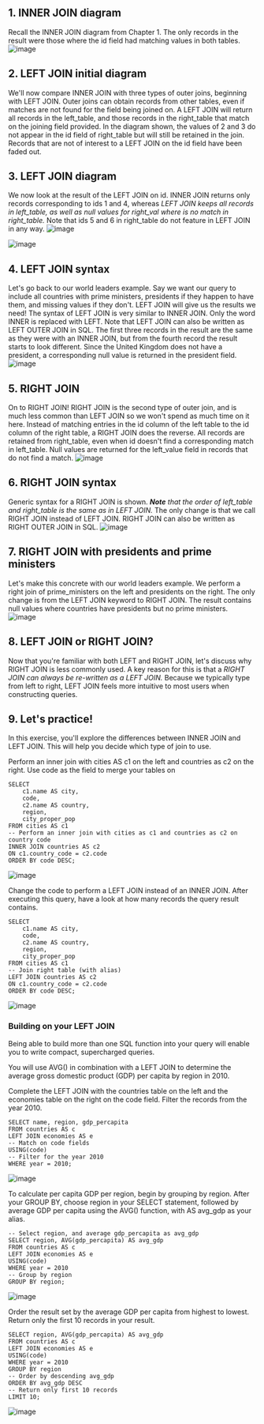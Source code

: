 


## 1. INNER JOIN diagram

Recall the INNER JOIN diagram from Chapter 1. The only records in the result were those where the id field had matching values in both tables.
![image](https://user-images.githubusercontent.com/118057504/234122191-1c23ef01-45e3-48d0-a78a-99bf58f356e6.png)


## 2. LEFT JOIN initial diagram

We'll now compare INNER JOIN with three types of outer joins, beginning with LEFT JOIN. Outer joins can obtain records from other tables, even if matches are not found for the field being joined on. A LEFT JOIN will return all records in the left_table, and those records in the right_table that match on the joining field provided. In the diagram shown, the values of 2 and 3 do not appear in the id field of right_table but will still be retained in the join. Records that are not of interest to a LEFT JOIN on the id field have been faded out.

## 3. LEFT JOIN diagram

We now look at the result of the LEFT JOIN on id. INNER JOIN returns only records corresponding to ids 1 and 4, whereas <i>LEFT JOIN keeps all records in left_table, as well as null values for right_val where is no match in right_table.</i> Note that ids 5 and 6 in right_table do not feature in LEFT JOIN in any way.
![image](https://user-images.githubusercontent.com/118057504/234122492-e5ffd9f3-bb4b-40c0-bf53-ad84dcfb40b7.png)

![image](https://user-images.githubusercontent.com/118057504/234122581-a9b70806-0f15-4f75-b8f4-0de68402a1a8.png)

## 4. LEFT JOIN syntax

Let's go back to our world leaders example. Say we want our query to include all countries with prime ministers, presidents if they happen to have them, and missing values if they don't. LEFT JOIN will give us the results we need! The syntax of LEFT JOIN is very similar to INNER JOIN. Only the word INNER is replaced with LEFT. Note that LEFT JOIN can also be written as LEFT OUTER JOIN in SQL. The first three records in the result are the same as they were with an INNER JOIN, but from the fourth record the result starts to look different. Since the United Kingdom does not have a president, a corresponding null value is returned in the president field.
![image](https://user-images.githubusercontent.com/118057504/234123328-c9c2cadc-6544-4848-be0d-d21cccb1eccd.png)


## 5. RIGHT JOIN

On to RIGHT JOIN! RIGHT JOIN is the second type of outer join, and is much less common than LEFT JOIN so we won't spend as much time on it here. Instead of matching entries in the id column of the left table to the id column of the right table, a RIGHT JOIN does the reverse. All records are retained from right_table, even when id doesn't find a corresponding match in left_table. Null values are returned for the left_value field in records that do not find a match.
![image](https://user-images.githubusercontent.com/118057504/234123484-cd333c06-9534-4142-a66f-786c582c5aa8.png)


## 6. RIGHT JOIN syntax

Generic syntax for a RIGHT JOIN is shown. <i><b>Note</b> that the order of left_table and right_table is the same as in LEFT JOIN.</i> The only change is that we call RIGHT JOIN instead of LEFT JOIN. RIGHT JOIN can also be written as RIGHT OUTER JOIN in SQL.
![image](https://user-images.githubusercontent.com/118057504/234123774-619f1935-cbe0-4f4f-a301-40dae92f4234.png)


## 7. RIGHT JOIN with presidents and prime ministers

Let's make this concrete with our world leaders example. We perform a right join of prime_ministers on the left and presidents on the right. The only change is from the LEFT JOIN keyword to RIGHT JOIN. 
The result contains null values where countries have presidents but no prime ministers.
![image](https://user-images.githubusercontent.com/118057504/234123866-aad5c935-7783-42a4-8bb1-8f5e622e406e.png)


## 8. LEFT JOIN or RIGHT JOIN?

Now that you're familiar with both LEFT and RIGHT JOIN, let's discuss why RIGHT JOIN is less commonly used. A key reason for this is that a <i>RIGHT JOIN can always be re-written as a LEFT JOIN.</i> Because we typically type from left to right, LEFT JOIN feels more intuitive to most users when constructing queries.

## 9. Let's practice!

In this exercise, you'll explore the differences between INNER JOIN and LEFT JOIN. This will help you decide which type of join to use.

Perform an inner join with cities AS c1 on the left and countries as c2 on the right.
Use code as the field to merge your tables on


```
SELECT 
    c1.name AS city,
    code,
    c2.name AS country,
    region,
    city_proper_pop
FROM cities AS c1
-- Perform an inner join with cities as c1 and countries as c2 on country code
INNER JOIN countries AS c2
ON c1.country_code = c2.code
ORDER BY code DESC;
```
![image](https://user-images.githubusercontent.com/118057504/234125241-15c24d26-e2f2-4687-aa80-9962aec73c4d.png)

Change the code to perform a LEFT JOIN instead of an INNER JOIN.
After executing this query, have a look at how many records the query result contains.

```
SELECT 
	c1.name AS city, 
    code, 
    c2.name AS country,
    region, 
    city_proper_pop
FROM cities AS c1
-- Join right table (with alias)
LEFT JOIN countries AS c2
ON c1.country_code = c2.code
ORDER BY code DESC;
```

![image](https://user-images.githubusercontent.com/118057504/234125416-1a2a92c2-6930-4988-838a-68e0fbc8bf79.png)

### Building on your LEFT JOIN

Being able to build more than one SQL function into your query will enable you to write compact, supercharged queries.

You will use AVG() in combination with a LEFT JOIN to determine the average gross domestic product (GDP) per capita by region in 2010.

Complete the LEFT JOIN with the countries table on the left and the economies table on the right on the code field.
Filter the records from the year 2010.

```
SELECT name, region, gdp_percapita
FROM countries AS c
LEFT JOIN economies AS e
-- Match on code fields
USING(code)
-- Filter for the year 2010
WHERE year = 2010;
```
![image](https://user-images.githubusercontent.com/118057504/234125958-b0eb9c6e-72d3-4410-8580-991f716ddc4a.png)

To calculate per capita GDP per region, begin by grouping by region.
After your GROUP BY, choose region in your SELECT statement, followed by average GDP per capita using the AVG() function, with AS avg_gdp as your alias.

```
-- Select region, and average gdp_percapita as avg_gdp
SELECT region, AVG(gdp_percapita) AS avg_gdp
FROM countries AS c
LEFT JOIN economies AS e
USING(code)
WHERE year = 2010
-- Group by region
GROUP BY region;
```
![image](https://user-images.githubusercontent.com/118057504/234126263-86adb52b-336f-40b1-af8d-aa3ab78776a8.png)

Order the result set by the average GDP per capita from highest to lowest.
Return only the first 10 records in your result.

```
SELECT region, AVG(gdp_percapita) AS avg_gdp
FROM countries AS c
LEFT JOIN economies AS e
USING(code)
WHERE year = 2010
GROUP BY region
-- Order by descending avg_gdp
ORDER BY avg_gdp DESC
-- Return only first 10 records
LIMIT 10;
```
![image](https://user-images.githubusercontent.com/118057504/234126458-282034be-2130-4eaa-94cc-c657a37df983.png)



